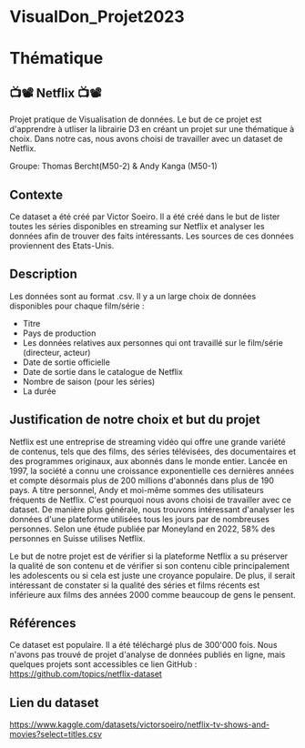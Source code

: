 # VisualDon_Projet2023

# Thématique

## 📺📽️ Netflix 📺📽️ 

Projet pratique de Visualisation de données. Le but de ce projet est d'apprendre à utliser la librairie D3 en créant un projet sur une thématique à choix. Dans notre cas, nous avons choisi de travailler avec un dataset de Netflix.

Groupe: Thomas Bercht(M50-2) & Andy Kanga (M50-1)


## Contexte
Ce dataset a été créé par Victor Soeiro. Il a été créé dans le but de lister toutes les séries disponibles en streaming sur Netflix et analyser les données afin de trouver des faits intéressants. Les sources de ces données proviennent des Etats-Unis.


## Description
Les données sont au format .csv. Il y a un large choix de données disponibles pour chaque film/série :

- Titre 
- Pays de production
- Les données relatives aux personnes qui ont travaillé sur le film/série (directeur, acteur)
- Date de sortie officielle
- Date de sortie dans le catalogue de Netflix
- Nombre de saison (pour les séries)
- La durée 


## Justification de notre choix et but du projet
Netflix est une entreprise de streaming vidéo qui offre une grande variété de contenus, tels que des films, des séries télévisées, des documentaires et des programmes originaux, aux abonnés dans le monde entier. Lancée en 1997, la société a connu une croissance exponentielle ces dernières années et compte désormais plus de 200 millions d'abonnés dans plus de 190 pays. A titre personnel, Andy et moi-même sommes des utilisateurs fréquents de Netflix. C'est pourquoi nous avons choisi de travailler avec ce dataset. De manière plus générale, nous trouvons intéressant d'analyser les données d'une plateforme utilisées tous les jours par de nombreuses personnes. Selon une étude publiée par Moneyland en 2022, 58% des personnes en Suisse utilises Netflix.

Le but de notre projet est de vérifier si la plateforme Netflix a su préserver la qualité de son contenu et de vérifier si son contenu cible principalement les adolescents ou si cela est juste une croyance populaire. De plus, il serait intéressant de constater si la qualité des séries et films récents est inférieure aux films des années 2000 comme beaucoup de gens le pensent.

## Références
Ce dataset est populaire. Il a été téléchargé plus de 300'000 fois. Nous n'avons pas trouvé de projet d'analyse de données publiés en ligne, mais quelques projets sont accessibles ce lien GitHub : https://github.com/topics/netflix-dataset



## Lien du dataset 
https://www.kaggle.com/datasets/victorsoeiro/netflix-tv-shows-and-movies?select=titles.csv

